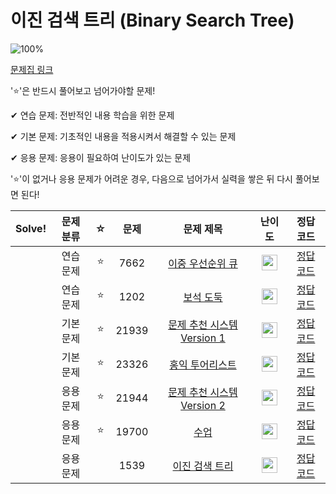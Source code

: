 # 이진 검색 트리 (Binary Search Tree)

![100%](https://progress-bar.dev/0/?scale=7&title=progress&width=500&color=babaca&suffix=/7)

[문제집 링크](https://www.acmicpc.net/workbook/view/9346)

'⭐️'은 반드시 풀어보고 넘어가야할 문제!

✔ 연습 문제: 전반적인 내용 학습을 위한 문제

✔ 기본 문제: 기초적인 내용을 적용시켜서 해결할 수 있는 문제

✔ 응용 문제: 응용이 필요하여 난이도가 있는 문제


'⭐️'이 없거나 응용 문제가 어려운 경우, 다음으로 넘어가서 실력을 쌓은 뒤 다시 풀어보면 된다!

| Solve! | 문제 분류 | ☆ | 문제 | 문제 제목 | 난이도 | 정답 코드 |
| :--: | :--: | :--: | :--: | :--: | :--: | :--: |
|| 연습 문제 | ⭐️ | 7662 | [이중 우선순위 큐](https://www.acmicpc.net/problem/7662) | <img height="25px" width="25px" src="https://static.solved.ac/tier_small/12.svg"/> | [정답 코드](../0x13_BinarySearchTree/7662.cpp) |
|| 연습 문제 | ⭐️ | 1202 | [보석 도둑](https://www.acmicpc.net/problem/1202) | <img height="25px" width="25px" src="https://static.solved.ac/tier_small/14.svg"/> | [정답 코드](../0x13_BinarySearchTree/1202.cpp) |
|| 기본 문제 | ⭐️ | 21939 | [문제 추천 시스템 Version 1](https://www.acmicpc.net/problem/21939) | <img height="25px" width="25px" src="https://static.solved.ac/tier_small/12.svg"/> | [정답 코드](../0x13_BinarySearchTree/21939.cpp) |
|| 기본 문제 | ⭐️ | 23326 | [홍익 투어리스트](https://www.acmicpc.net/problem/23326) | <img height="25px" width="25px" src="https://static.solved.ac/tier_small/13.svg"/> | [정답 코드](../0x13_BinarySearchTree/23326.cpp) |
|| 응용 문제 | ⭐️ | 21944 | [문제 추천 시스템 Version 2](https://www.acmicpc.net/problem/21944) | <img height="25px" width="25px" src="https://static.solved.ac/tier_small/14.svg"/> | [정답 코드](../0x13_BinarySearchTree/21944.cpp) |
|| 응용 문제 | ⭐️ | 19700 | [수업](https://www.acmicpc.net/problem/19700) | <img height="25px" width="25px" src="https://static.solved.ac/tier_small/15.svg"/> | [정답 코드](../0x13_BinarySearchTree/19700cpp) |
|| 응용 문제 || 1539 | [이진 검색 트리](https://www.acmicpc.net/problem/1539) | <img height="25px" width="25px" src="https://static.solved.ac/tier_small/16.svg"/> | [정답 코드](../0x13_BinarySearchTree/1539.cpp) |